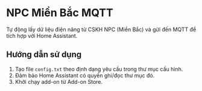 # NPC Miền Bắc MQTT

Tự động lấy dữ liệu điện năng từ CSKH NPC (Miền Bắc) và gửi đến MQTT để tích hợp với Home Assistant.

## Hướng dẫn sử dụng

1. Tạo file `config.txt` theo định dạng yêu cầu trong thư mục cấu hình.
2. Đảm bảo Home Assistant có quyền ghi/đọc thư mục đó.
3. Khởi chạy add-on từ Add-on Store.

